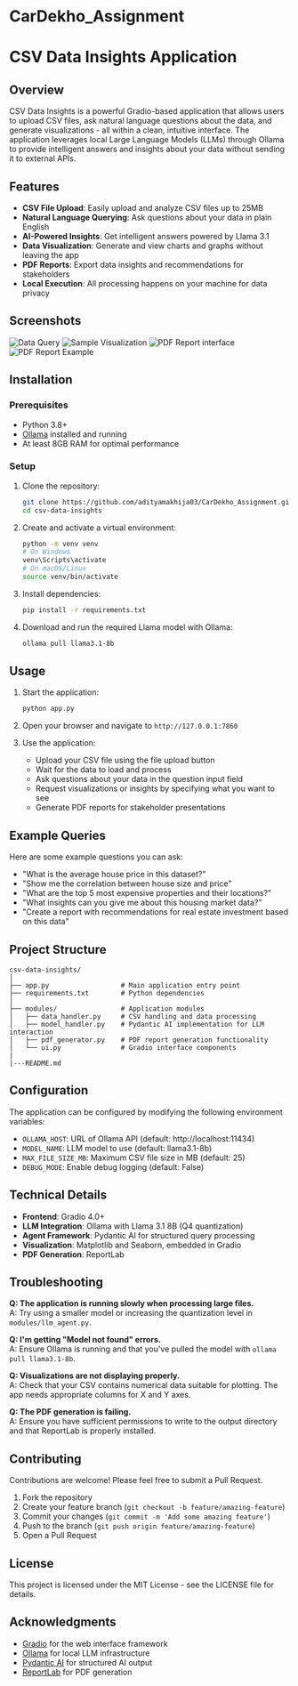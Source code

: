 # CarDekho_Assignment
 
# CSV Data Insights Application

## Overview

CSV Data Insights is a powerful Gradio-based application that allows users to upload CSV files, ask natural language questions about the data, and generate visualizations - all within a clean, intuitive interface. The application leverages local Large Language Models (LLMs) through Ollama to provide intelligent answers and insights about your data without sending it to external APIs.

## Features

- **CSV File Upload**: Easily upload and analyze CSV files up to 25MB
- **Natural Language Querying**: Ask questions about your data in plain English
- **AI-Powered Insights**: Get intelligent answers powered by Llama 3.1
- **Data Visualization**: Generate and view charts and graphs without leaving the app
- **PDF Reports**: Export data insights and recommendations for stakeholders
- **Local Execution**: All processing happens on your machine for data privacy

## Screenshots
![Data Query](./Screenshot%202025-03-12%20220509.png)
![Sample Visualization](./Screenshot%202025-03-12%20220216.png)
![PDF Report interface](./Screenshot%202025-03-12%20215927.png)
![PDF Report Example](./Screenshot%202025-03-12%20220032.png)

## Installation

### Prerequisites

- Python 3.8+
- [Ollama](https://ollama.ai/) installed and running
- At least 8GB RAM for optimal performance

### Setup

1. Clone the repository:
   ```bash
   git clone https://github.com/adityamakhija03/CarDekho_Assignment.git
   cd csv-data-insights
   ```

2. Create and activate a virtual environment:
   ```bash
   python -m venv venv
   # On Windows
   venv\Scripts\activate
   # On macOS/Linux
   source venv/bin/activate
   ```

3. Install dependencies:
   ```bash
   pip install -r requirements.txt
   ```

4. Download and run the required Llama model with Ollama:
   ```bash
   ollama pull llama3.1-8b
   ```

## Usage

1. Start the application:
   ```bash
   python app.py
   ```

2. Open your browser and navigate to `http://127.0.0.1:7860`

3. Use the application:
   - Upload your CSV file using the file upload button
   - Wait for the data to load and process
   - Ask questions about your data in the question input field
   - Request visualizations or insights by specifying what you want to see
   - Generate PDF reports for stakeholder presentations

## Example Queries

Here are some example questions you can ask:

- "What is the average house price in this dataset?"
- "Show me the correlation between house size and price"
- "What are the top 5 most expensive properties and their locations?"
- "What insights can you give me about this housing market data?"
- "Create a report with recommendations for real estate investment based on this data"

## Project Structure

```
csv-data-insights/
│
├── app.py                  # Main application entry point
├── requirements.txt        # Python dependencies            
│
├── modules/                # Application modules
│   ├── data_handler.py     # CSV handling and data processing
│   ├── model_handler.py    # Pydantic AI implementation for LLM interaction
│   ├── pdf_generator.py    # PDF report generation functionality
│   └── ui.py               # Gradio interface components
|
|---README.md

```

## Configuration

The application can be configured by modifying the following environment variables:

- `OLLAMA_HOST`: URL of Ollama API (default: http://localhost:11434)
- `MODEL_NAME`: LLM model to use (default: llama3.1-8b)
- `MAX_FILE_SIZE_MB`: Maximum CSV file size in MB (default: 25)
- `DEBUG_MODE`: Enable debug logging (default: False)

## Technical Details

- **Frontend**: Gradio 4.0+
- **LLM Integration**: Ollama with Llama 3.1 8B (Q4 quantization)
- **Agent Framework**: Pydantic AI for structured query processing
- **Visualization**: Matplotlib and Seaborn, embedded in Gradio
- **PDF Generation**: ReportLab

## Troubleshooting

**Q: The application is running slowly when processing large files.**  
A: Try using a smaller model or increasing the quantization level in `modules/llm_agent.py`.

**Q: I'm getting "Model not found" errors.**  
A: Ensure Ollama is running and that you've pulled the model with `ollama pull llama3.1-8b`.

**Q: Visualizations are not displaying properly.**  
A: Check that your CSV contains numerical data suitable for plotting. The app needs appropriate columns for X and Y axes.

**Q: The PDF generation is failing.**  
A: Ensure you have sufficient permissions to write to the output directory and that ReportLab is properly installed.

## Contributing

Contributions are welcome! Please feel free to submit a Pull Request.

1. Fork the repository
2. Create your feature branch (`git checkout -b feature/amazing-feature`)
3. Commit your changes (`git commit -m 'Add some amazing feature'`)
4. Push to the branch (`git push origin feature/amazing-feature`)
5. Open a Pull Request

## License

This project is licensed under the MIT License - see the LICENSE file for details.

## Acknowledgments

- [Gradio](https://gradio.app) for the web interface framework
- [Ollama](https://ollama.ai) for local LLM infrastructure
- [Pydantic AI](https://docs.pydantic.dev/latest/integrations/ai/) for structured AI output
- [ReportLab](https://www.reportlab.com) for PDF generation